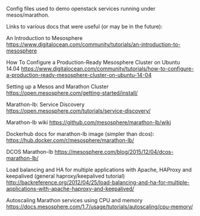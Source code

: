 Config files used to demo openstack services running under mesos/marathon.

Links to various docs that were useful (or may be in the future):

An Introduction to Mesosphere
https://www.digitalocean.com/community/tutorials/an-introduction-to-mesosphere

How To Configure a Production-Ready Mesosphere Cluster on Ubuntu 14.04
https://www.digitalocean.com/community/tutorials/how-to-configure-a-production-ready-mesosphere-cluster-on-ubuntu-14-04

Setting up a Mesos and Marathon Cluster
https://open.mesosphere.com/getting-started/install/

Marathon-lb: Service Discovery
https://open.mesosphere.com/tutorials/service-discovery/

Marathon-lb wiki
https://github.com/mesosphere/marathon-lb/wiki

Dockerhub docs for marathon-lb image (simpler than dcos):
https://hub.docker.com/r/mesosphere/marathon-lb/

DCOS Marathon-lb
https://mesosphere.com/blog/2015/12/04/dcos-marathon-lb/

Load balancing and HA for multiple applications with Apache, HAProxy and keepalived
(general haproxy/keepalived tutorial)
http://backreference.org/2012/04/25/load-balancing-and-ha-for-multiple-applications-with-apache-haproxy-and-keepalived/

Autoscaling Marathon services using CPU and memory
https://docs.mesosphere.com/1.7/usage/tutorials/autoscaling/cpu-memory/
